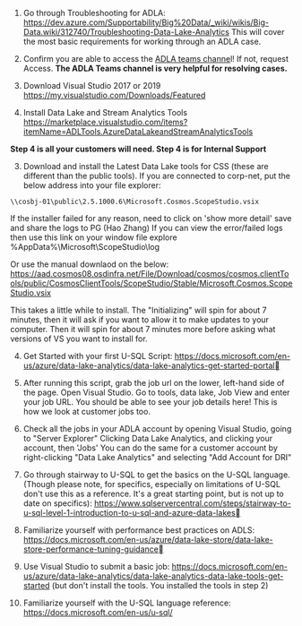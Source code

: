 1. Go through Troubleshooting for ADLA: https://dev.azure.com/Supportability/Big%20Data/_wiki/wikis/Big-Data.wiki/312740/Troubleshooting-Data-Lake-Analytics
This will cover the most basic requirements for working through an ADLA case.

2. Confirm you are able to access the [ADLA teams channe](https://teams.microsoft.com/l/team/19%3ac593d664843c4d8d9a68eadb80d45d7b%40thread.skype/conversations?groupId=f105a548-2134-4fdb-baff-8d038cd9c2ec&tenantId=72f988bf-86f1-41af-91ab-2d7cd011db47)l! If not, request Access.
**The ADLA Teams channel is very helpful for resolving cases.**

1.  Download Visual Studio 2017 or 2019
https://my.visualstudio.com/Downloads/Featured

2. Install Data Lake and Stream Analytics Tools
https://marketplace.visualstudio.com/items?itemName=ADLTools.AzureDataLakeandStreamAnalyticsTools

**Step 4 is all your customers will need. Step 4 is for Internal Support**

3. Download and install the Latest Data Lake tools for CSS (these are different than the public tools).
If you are connected to corp-net, put the below address into your file explorer:

`\\cosbj-01\public\2.5.1000.6\Microsoft.Cosmos.ScopeStudio.vsix`

If the installer failed for any reason, need to click on 'show more detail' save and share the logs to PG (Hao Zhang) 
If you can view the error/failed logs then use this link on your window file explore %AppData%\Microsoft\ScopeStudio\log

Or use the manual downlaod on the below:
https://aad.cosmos08.osdinfra.net/File/Download/cosmos/cosmos.clientTools/public/CosmosClientTools/ScopeStudio/Stable/Microsoft.Cosmos.ScopeStudio.vsix

This takes a little while to install. The "Initializing" will spin for about 7 minutes, then it will ask if you want to allow it to make updates to your computer. Then it will spin for about 7 minutes more before asking what versions of VS you want to install for.
	
4. Get Started with your first U-SQL Script: https://docs.microsoft.com/en-us/azure/data-lake-analytics/data-lake-analytics-get-started-portal

4. After running this script, grab the job url on the lower, left-hand side of the page. Open Visual Studio. Go to tools, data lake, Job View and enter your job URL. You should be able to see your job details here! This is how we look at customer jobs too.

5. Check all the jobs in your ADLA account by opening Visual Studio, going to "Server Explorer" Clicking Data Lake Analytics, and clicking your account, then 'Jobs'
You can do the same for a customer account by right-clicking "Data Lake Analytics" and selecting "Add Account for DRI"
	
5. Go through stairway to U-SQL to get the basics on the U-SQL language. (Though please note, for specifics, especially on limitations of U-SQL don't use this as a reference. It's a great starting point, but is not up to date on specifics): https://www.sqlservercentral.com/steps/stairway-to-u-sql-level-1-introduction-to-u-sql-and-azure-data-lakes
	
6. Familiarize yourself with performance best practices on ADLS: https://docs.microsoft.com/en-us/azure/data-lake-store/data-lake-store-performance-tuning-guidance
	
7. Use Visual Studio to submit a basic job: https://docs.microsoft.com/en-us/azure/data-lake-analytics/data-lake-analytics-data-lake-tools-get-started (but don't install the tools. You installed the tools in step 2)

8. Familiarize yourself with the U-SQL language reference: https://docs.microsoft.com/en-us/u-sql/